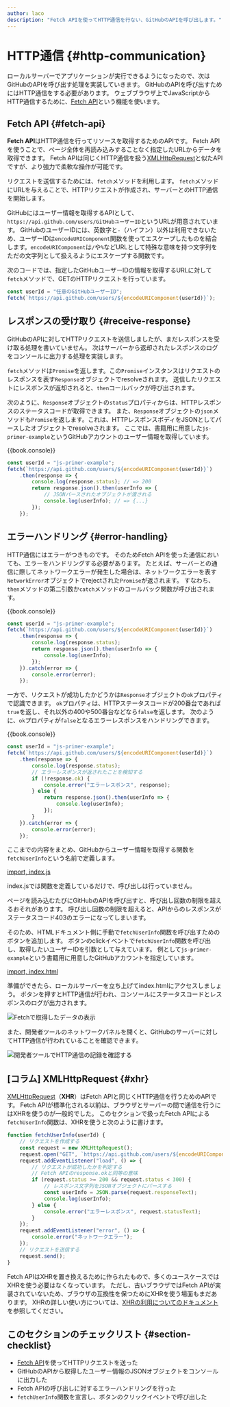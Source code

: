 ```yaml
---
author: laco
description: "Fetch APIを使ってHTTP通信を行ない、GitHubのAPIを呼び出します。"
---
```


# HTTP通信 {#http-communication}

ローカルサーバーでアプリケーションが実行できるようになったので、次はGitHubのAPIを呼び出す処理を実装していきます。
GitHubのAPIを呼び出すためにはHTTP通信をする必要があります。
ウェブブラウザ上でJavaScriptからHTTP通信するために、[Fetch API][]という機能を使います。

## Fetch API {#fetch-api}

**Fetch API**はHTTP通信を行ってリソースを取得するためのAPIです。
Fetch APIを使うことで、ページ全体を再読み込みすることなく指定したURLからデータを取得できます。
Fetch APIは同じくHTTP通信を扱う[XMLHttpRequest][]と似たAPIですが、より強力で柔軟な操作が可能です。

リクエストを送信するためには、`fetch`メソッドを利用します。
`fetch`メソッドにURLを与えることで、HTTPリクエストが作成され、サーバーとのHTTP通信を開始します。

GitHubにはユーザー情報を取得するAPIとして、`https://api.github.com/users/GitHubユーザーID`というURLが用意されています。
GitHubのユーザーIDには、英数字と`-`（ハイフン）以外は利用できないため、ユーザーIDは`encodeURIComponent`関数を使ってエスケープしたものを結合します。`encodeURIComponent`は`/`や`%`などURLとして特殊な意味を持つ文字列をただの文字列として扱えるようにエスケープする関数です。

次のコードでは、指定したGitHubユーザーIDの情報を取得するURLに対して`fetch`メソッドで、GETのHTTPリクエストを行っています。

<!-- fetchがないため -->
<!-- doctest:disable -->
```js
const userId = "任意のGitHubユーザーID";
fetch(`https://api.github.com/users/${encodeURIComponent(userId)}`);
```

## レスポンスの受け取り {#receive-response}

GitHubのAPIに対してHTTPリクエストを送信しましたが、まだレスポンスを受け取る処理を書いていません。
次はサーバーから返却されたレスポンスのログをコンソールに出力する処理を実装します。

`fetch`メソッドは`Promise`を返します。この`Promise`インスタンスはリクエストのレスポンスを表す`Response`オブジェクトでresolveされます。
送信したリクエストにレスポンスが返却されると、`then`コールバックが呼び出されます。

次のように、`Response`オブジェクトの`status`プロパティからは、HTTPレスポンスのステータスコードが取得できます。
また、`Response`オブジェクトの`json`メソッドも`Promise`を返します。これは、HTTPレスポンスボディをJSONとしてパースしたオブジェクトでresolveされます。
ここでは、書籍用に用意した`js-primer-example`というGitHubアカウントのユーザー情報を取得しています。

{{book.console}}
<!-- fetchがないため -->
<!-- doctest:disable -->
```js
const userId = "js-primer-example";
fetch(`https://api.github.com/users/${encodeURIComponent(userId)}`)
    .then(response => {
        console.log(response.status); // => 200
        return response.json().then(userInfo => {
            // JSONパースされたオブジェクトが渡される
            console.log(userInfo); // => {...}
        });
    });
```

## エラーハンドリング {#error-handling}

HTTP通信にはエラーがつきものです。
そのためFetch APIを使った通信においても、エラーをハンドリングする必要があります。
たとえば、サーバーとの通信に際してネットワークエラーが発生した場合は、ネットワークエラーを表す`NetworkError`オブジェクトでrejectされた`Promise`が返されます。
すなわち、`then`メソッドの第二引数か`catch`メソッドのコールバック関数が呼び出されます。

{{book.console}}
<!-- fetchがないため -->
<!-- doctest:disable -->
```js
const userId = "js-primer-example";
fetch(`https://api.github.com/users/${encodeURIComponent(userId)}`)
    .then(response => {
        console.log(response.status);
        return response.json().then(userInfo => {
            console.log(userInfo);
        });
    }).catch(error => {
        console.error(error);
    });
```

一方で、リクエストが成功したかどうかは`Response`オブジェクトの`ok`プロパティで認識できます。
`ok`プロパティは、HTTPステータスコードが200番台であれば`true`を返し、それ以外の400や500番台などなら`false`を返します。
次のように、`ok`プロパティが`false`となるエラーレスポンスをハンドリングできます。

<!-- Note: Fetch API デフォルトで自動的にリダイレクトする
そのため、このコード例なら response.status が 30x はこない

```
fetch("https://httpbin.org/status/301");
```

-->

{{book.console}}
<!-- fetchがないため -->
<!-- doctest:disable -->
```js
const userId = "js-primer-example";
fetch(`https://api.github.com/users/${encodeURIComponent(userId)}`)
    .then(response => {
        console.log(response.status); 
        // エラーレスポンスが返されたことを検知する
        if (!response.ok) {
            console.error("エラーレスポンス", response);
        } else {
            return response.json().then(userInfo => {
                console.log(userInfo);
            });
        }
    }).catch(error => {
        console.error(error);
    });
```

ここまでの内容をまとめ、GitHubからユーザー情報を取得する関数を`fetchUserInfo`という名前で定義します。

[import, index.js](src/index.js)

index.jsでは関数を定義しているだけで、呼び出しは行っていません。

ページを読み込むたびにGitHubのAPIを呼び出すと、呼び出し回数の制限を超えるおそれがあります。
呼び出し回数の制限を超えると、APIからのレスポンスがステータスコード403のエラーになってしまいます。

そのため、HTMLドキュメント側に手動で`fetchUserInfo`関数を呼び出すためのボタンを追加します。
ボタンのclickイベントで`fetchUserInfo`関数を呼び出し、取得したいユーザーIDを引数として与えています。
例として`js-primer-example`という書籍用に用意したGitHubアカウントを指定しています。

[import, index.html](src/index.html)

準備ができたら、ローカルサーバーを立ち上げてindex.htmlにアクセスしましょう。
ボタンを押すとHTTP通信が行われ、コンソールにステータスコードとレスポンスのログが出力されます。

![Fetchで取得したデータの表示](img/fig-1.png)

また、開発者ツールのネットワークパネルを開くと、GitHubのサーバーに対してHTTP通信が行われていることを確認できます。

![開発者ツールでHTTP通信の記録を確認する](img/fig-2.png)

## [コラム] XMLHttpRequest {#xhr}

[XMLHttpRequest][]（**XHR**）はFetch APIと同じくHTTP通信を行うためのAPIです。
Fetch APIが標準化される以前は、ブラウザとサーバーの間で通信を行うにはXHRを使うのが一般的でした。
このセクションで扱ったFetch APIによる`fetchUserInfo`関数は、XHRを使うと次のように書けます。

```js
function fetchUserInfo(userId) {
    // リクエストを作成する
    const request = new XMLHttpRequest();
    request.open("GET", `https://api.github.com/users/${encodeURIComponent(userId)}`);
    request.addEventListener("load", () => {
        // リクエストが成功したかを判定する
        // Fetch APIのresponse.okと同等の意味
        if (request.status >= 200 && request.status < 300) {
            // レスポンス文字列をJSONオブジェクトにパースする
            const userInfo = JSON.parse(request.responseText);
            console.log(userInfo);
        } else {
            console.error("エラーレスポンス", request.statusText);
        }
    });
    request.addEventListener("error", () => {
        console.error("ネットワークエラー");
    });
    // リクエストを送信する
    request.send();
}
```

Fetch APIはXHRを置き換えるために作られたもので、多くのユースケースではXHRを使う必要はなくなっています。
ただし、古いブラウザではFetch APIが実装されていないため、ブラウザの互換性を保つためにXHRを使う場面もまだあります。
XHRの詳しい使い方については、[XHRの利用についてのドキュメント][]を参照してください。

## このセクションのチェックリスト {#section-checklist}

- [Fetch API][]を使ってHTTPリクエストを送った
- GitHubのAPIから取得したユーザー情報のJSONオブジェクトをコンソールに出力した
- Fetch APIの呼び出しに対するエラーハンドリングを行った
- `fetchUserInfo`関数を宣言し、ボタンのクリックイベントで呼び出した

[Fetch API]: https://developer.mozilla.org/ja/docs/Web/API/Fetch_API
[XMLHttpRequest]: https://developer.mozilla.org/ja/docs/Web/API/XMLHttpRequest
[XHRの利用についてのドキュメント]: https://developer.mozilla.org/ja/docs/Web/API/XMLHttpRequest/Using_XMLHttpRequest
